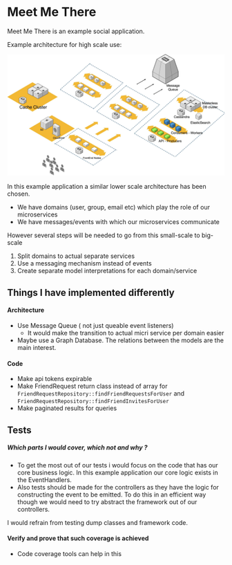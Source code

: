 # Meet Me There
Meet Me There is an example social application.

Example architecture for high scale use: 

![alt text](architecture.jpg)


In this example application a similar lower scale architecture has been chosen.
- We have domains (user, group, email etc) which play the role of our microservices
- We have messages/events with which our microservices communicate

However several steps will be needed to go from this small-scale to big-scale
1. Split domains to actual separate services
2. Use a messaging mechanism instead of events
3. Create separate model interpretations for each domain/service

## Things I have implemented differently  

#### Architecture
- Use Message Queue ( not just queable event listeners)
    - It would make the transition to actual micri service per domain easier
- Maybe use a Graph Database. The relations between the models are the main interest.

#### Code
- Make api tokens expirable
- Make FriendRequest return class instead of array for `FriendRequestRepository::findFriendRequestsForUser` and `FriendRequestRepository::findFriendInvitesForUser`
- Make paginated results for queries

## Tests

##### Which parts I would cover, which not and why ?
- To get the most out of our tests i would focus on the code that has our core business logic. In this example application our core logic exists in the EventHandlers.
- Also tests should be made for the controllers as they have the logic for constructing the event to be emitted. To do this in an efficient way though we would need to try abstract the framework out of our controllers.

I would refrain from testing dump classes and framework code.

#### Verify and prove that such coverage is achieved
- Code coverage tools can help in this 


